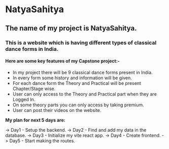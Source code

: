 
# NatyaSahitya

## The name of my project is NatyaSahitya.


### This is a website which is having different types of classical dance forms in India.


#### Here are some key features of my Capstone project:-

- In my project there will be 9 classical dance forms present in India.
- In every form some history and information will be given.
- For each dance form the Theory and Practical will be present Chapter/Stage wise.
- User can only access to the Theory and Practical part when they are Logged In.
- On some theory parts you can only access by taking premium. 
- User can post their videos on the website.


**My plan for next 5 days are:**

-> Day1 - Setup the backend.
-> Day2 - Find and add my data in the database.
-> Day3 - Initialize my vite react app.
-> Day4 - Create frontend.
-> Day5 - Start making the routes.
